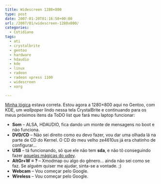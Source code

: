 ```yaml
---
title: Widescreen 1280×800
type: post
date: 2007-01-20T01:16:50+00:00
url: /2007/01/widescreen-1280x800/
categories:
  - Cotidiano
tags:
  - ati
  - crystalbrite
  - gentoo
  - hardware
  - hdaudio
  - kde
  - linux
  - radeon
  - radeon xpress 1100
  - widescreen
  - xorg

---
```

[Minha lógica][1] estava correta. Estou agora a 1280×800 aqui no Gentoo, com KDE, um _wallpaper_ lindo nessa tela CrystalBrite e continuando para os meus próximos itens da ToDO list que fará meu laptop funcionar:

  * **Som** – ALSA, HDAUDIO, fica dando um monte de mensagens no boot e não funciona.
  * **DVD/CD** – Não sei direito como eu devo fazer, vou dar uma olhada lá na parte de CD do Kernel. O CD do meu velho ze4610us já era chatinho de configurar…
  * **USB** – tá funcionando, só que ele não tem **sda**, e não tô conseguindo fazer [aquelas mágicas do udev][2].
  * **AltGr+W = ?** – Xmodmap ou algo do gênero… ainda não sei como se faz. Se alguém quiser me ajudar, sinta-se a vontade. ;)
  * **Webcam** – Vou começar pelo Google.
  * **Wireless** – Vou começar pelo Google.

 [1]: http://tiagomadeira.com/2007/01/hoje-e-o-dia/
 [2]: http://tiagomadeira.net/2006/09/12/udev-e-suas-regras-maravilhosas/

